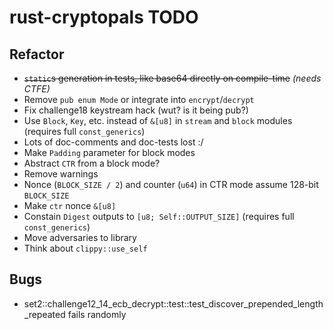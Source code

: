 # rust-cryptopals TODO

## Refactor

- ~~`static`s generation in tests, like base64 directly on compile-time~~ *(needs CTFE)*
- Remove `pub enum Mode` or integrate into `encrypt`/`decrypt`
- Fix challenge18 keystream hack (wut? is it being pub?)
- Use `Block`, `Key`, etc. instead of `&[u8]` in `stream` and `block` modules (requires full `const_generics`)
- Lots of doc-comments and doc-tests lost :/
- Make `Padding` parameter for block modes
- Abstract `CTR` from a block mode?
- Remove warnings
- Nonce (`BLOCK_SIZE / 2`) and counter (`u64`) in CTR mode assume 128-bit `BLOCK_SIZE`
- Make `ctr` nonce `&[u8]`
- Constain `Digest` outputs to `[u8; Self::OUTPUT_SIZE]` (requires full `const_generics`)
- Move adversaries to library
- Think about `clippy::use_self`

## Bugs

- set2::challenge12_14_ecb_decrypt::test::test_discover_prepended_length_repeated fails randomly
